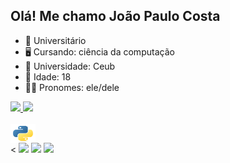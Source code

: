 ## Olá! Me chamo João Paulo Costa



- 📘 Universitário
- 🖥 Cursando: ciência da computação 
- 🏨 Universidade: Ceub
- 🤔 Idade: 18 
- 🧑🏻 Pronomes: ele/dele 


<div>
  <a href="https://github.com/joaop0709">
    <img height="180em" src="https://github-readme-stats.vercel.app/api?username=joaop0709&show_icons=true&theme=dracula&include_all_commits=true&count_private=true"/>
    <img height="180em" src="https://github-readme-stats.vercel.app/api/top-langs/?username=joaop0709&layout=compact&langs_count=16&theme=dark"/>
  </a>

</div>



<div style="display: inline_block"><br>
  <img align="center" alt="Joao-Python" height="30" width="40" src="https://raw.githubusercontent.com/devicons/devicon/master/icons/python/python-original.svg">
﻿


<div><
  <a href="https://www.instagram.com/jp.csales/" target="_blank"><img src="https://img.shields.io/badge/-Instagram-%23E4405F?style=for-the-badge&logo=instagram&logoColor=white" target="_blank"></a>
  <a href = "mailto:joao.csales@sempreceub.com"><img src="https://img.shields.io/badge/-Gmail-%23333?style=for-the-badge&logo=gmail&logoColor=white" target="_blank"></a>
   <a href="https://www.linkedin.com/in/jp-joão-paulo-9aba6235b/" target="_blank"><img src="https://img.shields.io/badge/-LinkedIn-%230077B5?style=for-the-badge&logo=linkedin&logoColor=white" target="_blank"></a>
